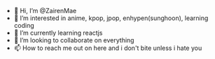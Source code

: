 - 👋 Hi, I’m @ZairenMae
- 👀 I’m interested in anime, kpop, jpop, enhypen(sunghoon), learning coding
- 🌱 I’m currently learning reactjs
- 💞️ I’m looking to collaborate on everything
- 📫 How to reach me out on here and i don't bite unless i hate you

  

<!---![116900387_2488790564746348_3022406181732927244_n](https://github.com/ZairenMae/ZairenMae/assets/143713165/cdfd3d9f-d2ef-4d4f-8f34-320dc43e7894)

ZairenMae/ZairenMae is a ✨ special ✨ repository because its `README.md` (this file) appears on your GitHub profile.
You can click the Preview link to take a look at your changes.
--->
